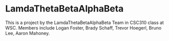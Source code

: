 # LamdaThetaBetaAlphaBeta
This is a project by the LamdaThetaBetaAlphaBeta Team in CSC310 class at WSC. Members include Logan Foster, Brady Schaff, Trevor Hoegerl, Bruno Lee, Aaron Mahoney.
